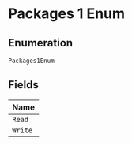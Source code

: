 
# Packages 1 Enum

## Enumeration

`Packages1Enum`

## Fields

| Name |
|  --- |
| `Read` |
| `Write` |

